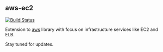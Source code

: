 ## aws-ec2

[![Build Status](https://travis-ci.org/zalora/aws-ec2.svg?branch=master)](https://travis-ci.org/zalora/aws-ec2)

Extension to [aws](https://github.com/aristidb/aws) library with focus on infrastructure services like EC2 and ELB.

Stay tuned for updates.
